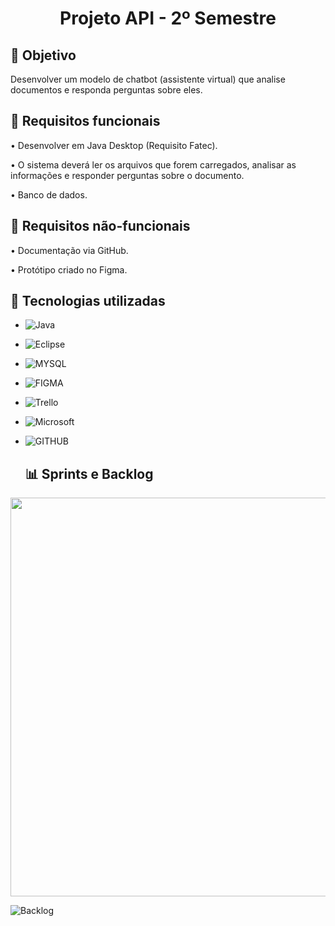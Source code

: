 <h1 align="center"> Projeto API - 2º Semestre </h1>

## 🎯 Objetivo
 Desenvolver um modelo de chatbot (assistente virtual) que analise documentos e responda perguntas sobre eles.


 ## 📍 Requisitos funcionais
•	Desenvolver em Java Desktop (Requisito Fatec).

•	O sistema deverá ler os arquivos que forem carregados, analisar as informações e responder perguntas sobre o documento.

•	Banco de dados.


## 📍 Requisitos não-funcionais
•	Documentação via GitHub.

•	Protótipo criado no Figma.


## 🔧 Tecnologias utilizadas
- ![Java](https://img.shields.io/badge/java-%23ED8B00.svg?style=for-the-badge&logo=openjdk&logoColor=white)

- ![Eclipse](https://img.shields.io/badge/Eclipse-2C2255?style=for-the-badge&logo=eclipse&logoColor=white)
  
- ![MYSQL](https://img.shields.io/badge/MySQL-005C84?style=for-the-badge&logo=mysql&logoColor=white)

- ![FIGMA](https://img.shields.io/badge/Figma-F24E1E?style=for-the-badge&logo=figma&logoColor=white)

- ![Trello](https://img.shields.io/badge/Trello-%23026AA7.svg?style=for-the-badge&logo=Trello&logoColor=white)

- ![Microsoft](https://img.shields.io/badge/Microsoft_Office-D83B01?style=for-the-badge&logo=microsoft-office&logoColor=white)

- ![GITHUB](https://img.shields.io/badge/GitHub-100000?style=for-the-badge&logo=github&logoColor=white)


  ## 📊 Sprints e Backlog
<img src="https://github.com/mluizaguedes/Projeto-de-API-2-Semestre/assets/126245947/7964fd9d-3024-4712-880f-6c3dbbe97699" width="638">

![Backlog](https://github.com/mluizaguedes/Projeto-de-API-2-Semestre/assets/126245947/874a86d7-f142-4281-91e8-8b1bde6a1f58)

